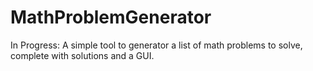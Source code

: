 # MathProblemGenerator
In Progress: A simple tool to generator a list of math problems to solve, complete with solutions and a GUI.
